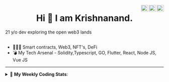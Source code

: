 <a href="https://twitter.com/incrypto32" target="_blank" rel="nofollow"><img align="right" alt="Pratik's Twitter" width="22px" src="https://cdn.jsdelivr.net/npm/simple-icons@v3/icons/twitter.svg" /></a><a href="https://www.linkedin.com/in/incrypto32" target="_blank" rel="nofollow"><img align="right" alt="Pratik's Linkdein" width="22px" src="https://cdn.jsdelivr.net/npm/simple-icons@v3/icons/linkedin.svg" /></a><a href="https://www.instagram.com/incrypto32" target="_blank" rel="nofollow"><img align="right" alt="Insta" width="22px" src="https://cdn.jsdelivr.net/npm/simple-icons@v3/icons/instagram.svg" /></a>

<center><h1> Hi 👋 I am Krishnanand. </h1></center>
21 y/o dev exploring the open web3 lands

 <br /> 
 <br /> 

 
- 👨🏽‍💻 Smart contracts, Web3, NFT's, DeFi
- 💣 My Tech Arsenal - Solidity,Typescript, GO, Flutter, React, Node JS, Vue JS
<!-- - 🌐 Visit my [porfolio website](https://incrypt32.github.io/) for complete background and contact. -->


---


<details> 
 <summary>🤖 <b>My Weekly Coding Stats</b>: </summary>
<br>

<!--START_SECTION:waka-->

```text
TypeScript   19 mins         █████████▓░░░░░░░░░░░░░░░   38.00 %
JSON         16 mins         ███████▓░░░░░░░░░░░░░░░░░   30.77 %
TOML         14 mins         ███████░░░░░░░░░░░░░░░░░░   28.43 %
YAML         1 min           ▓░░░░░░░░░░░░░░░░░░░░░░░░   02.59 %
GraphQL      0 secs          ░░░░░░░░░░░░░░░░░░░░░░░░░   00.12 %
Git Config   0 secs          ░░░░░░░░░░░░░░░░░░░░░░░░░   00.09 %
```

<!--END_SECTION:waka-->

</details>


